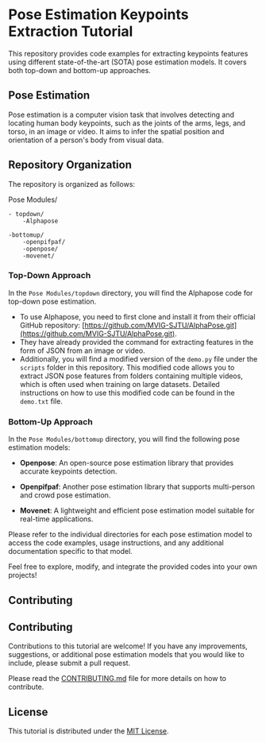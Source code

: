 # Pose Estimation Keypoints Extraction Tutorial

This repository provides code examples for extracting keypoints features using different state-of-the-art (SOTA) pose estimation models. It covers both top-down and bottom-up approaches.

## Pose Estimation

Pose estimation is a computer vision task that involves detecting and locating human body keypoints, such as the joints of the arms, legs, and torso, in an image or video. It aims to infer the spatial position and orientation of a person's body from visual data.



## Repository Organization

The repository is organized as follows:

Pose Modules/

    - topdown/
        -Alphapose
    
    -bottomup/
        -openpifpaf/
        -openpose/
        -movenet/


### Top-Down Approach

In the `Pose Modules/topdown` directory, you will find the Alphapose code for top-down pose estimation.

- To use Alphapose, you need to first clone and install it from their official GitHub repository: [https://github.com/MVIG-SJTU/AlphaPose.git](https://github.com/MVIG-SJTU/AlphaPose.git).
- They have already provided the command for extracting features in the form of JSON from an image or video.
- Additionally, you will find a modified version of the `demo.py` file under the `scripts` folder in this repository. This modified code allows you to extract JSON pose features from folders containing multiple videos, which is often used when training on large datasets. Detailed instructions on how to use this modified code can be found in the `demo.txt` file.


### Bottom-Up Approach

In the `Pose Modules/bottomup` directory, you will find the following pose estimation models:

- **Openpose**: An open-source pose estimation library that provides accurate keypoints detection.

- **Openpifpaf**: Another pose estimation library that supports multi-person and crowd pose estimation.

- **Movenet**: A lightweight and efficient pose estimation model suitable for real-time applications.

Please refer to the individual directories for each pose estimation model to access the code examples, usage instructions, and any additional documentation specific to that model.

Feel free to explore, modify, and integrate the provided codes into your own projects!

## Contributing

## Contributing

Contributions to this tutorial are welcome! If you have any improvements, suggestions, or additional pose estimation models that you would like to include, please submit a pull request.

Please read the [CONTRIBUTING.md](link-to-contributing-file) file for more details on how to contribute.

## License

This tutorial is distributed under the [MIT License](link-to-license-file).
